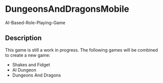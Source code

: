 # DungeonsAndDragonsMobile

AI-Based-Role-Playing-Game

## Description

This game is still a work in progress. 
The following games will be combined to create a new game:

- Shakes and Fidget
- AI Dungeon
- Dungeons And Dragons


